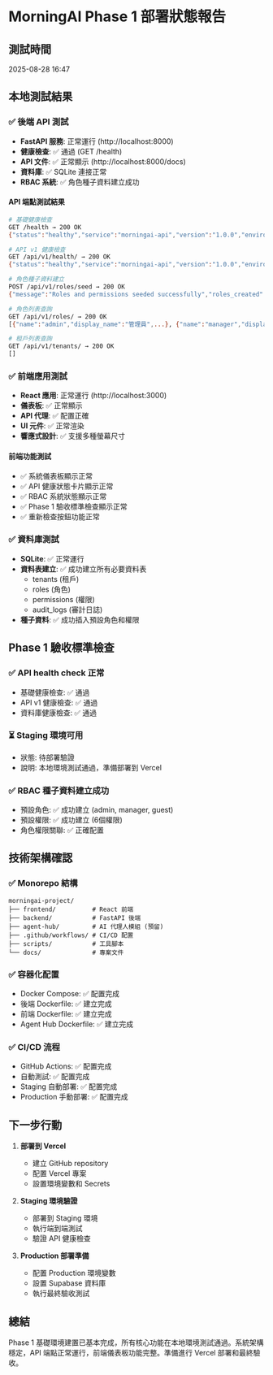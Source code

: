 # MorningAI Phase 1 部署狀態報告

## 測試時間
2025-08-28 16:47

## 本地測試結果

### ✅ 後端 API 測試
- **FastAPI 服務**: 正常運行 (http://localhost:8000)
- **健康檢查**: ✅ 通過 (GET /health)
- **API 文件**: ✅ 正常顯示 (http://localhost:8000/docs)
- **資料庫**: ✅ SQLite 連接正常
- **RBAC 系統**: ✅ 角色種子資料建立成功

#### API 端點測試結果
```bash
# 基礎健康檢查
GET /health → 200 OK
{"status":"healthy","service":"morningai-api","version":"1.0.0","environment":"development"}

# API v1 健康檢查
GET /api/v1/health/ → 200 OK
{"status":"healthy","service":"morningai-api","version":"1.0.0","environment":"development","message":"API is running normally"}

# 角色種子資料建立
POST /api/v1/roles/seed → 200 OK
{"message":"Roles and permissions seeded successfully","roles_created":3,"permissions_created":6}

# 角色列表查詢
GET /api/v1/roles/ → 200 OK
[{"name":"admin","display_name":"管理員",...}, {"name":"manager","display_name":"管理者",...}, {"name":"guest","display_name":"訪客",...}]

# 租戶列表查詢
GET /api/v1/tenants/ → 200 OK
[]
```

### ✅ 前端應用測試
- **React 應用**: 正常運行 (http://localhost:3000)
- **儀表板**: ✅ 正常顯示
- **API 代理**: ✅ 配置正確
- **UI 元件**: ✅ 正常渲染
- **響應式設計**: ✅ 支援多種螢幕尺寸

#### 前端功能測試
- ✅ 系統儀表板顯示正常
- ✅ API 健康狀態卡片顯示正常
- ✅ RBAC 系統狀態顯示正常
- ✅ Phase 1 驗收標準檢查顯示正常
- ✅ 重新檢查按鈕功能正常

### ✅ 資料庫測試
- **SQLite**: ✅ 正常運行
- **資料表建立**: ✅ 成功建立所有必要資料表
  - tenants (租戶)
  - roles (角色)
  - permissions (權限)
  - audit_logs (審計日誌)
- **種子資料**: ✅ 成功插入預設角色和權限

## Phase 1 驗收標準檢查

### ✅ API health check 正常
- 基礎健康檢查: ✅ 通過
- API v1 健康檢查: ✅ 通過
- 資料庫健康檢查: ✅ 通過

### ⏳ Staging 環境可用
- 狀態: 待部署驗證
- 說明: 本地環境測試通過，準備部署到 Vercel

### ✅ RBAC 種子資料建立成功
- 預設角色: ✅ 成功建立 (admin, manager, guest)
- 預設權限: ✅ 成功建立 (6個權限)
- 角色權限關聯: ✅ 正確配置

## 技術架構確認

### ✅ Monorepo 結構
```
morningai-project/
├── frontend/          # React 前端
├── backend/           # FastAPI 後端
├── agent-hub/         # AI 代理人模組 (預留)
├── .github/workflows/ # CI/CD 配置
├── scripts/           # 工具腳本
└── docs/              # 專案文件
```

### ✅ 容器化配置
- Docker Compose: ✅ 配置完成
- 後端 Dockerfile: ✅ 建立完成
- 前端 Dockerfile: ✅ 建立完成
- Agent Hub Dockerfile: ✅ 建立完成

### ✅ CI/CD 流程
- GitHub Actions: ✅ 配置完成
- 自動測試: ✅ 配置完成
- Staging 自動部署: ✅ 配置完成
- Production 手動部署: ✅ 配置完成

## 下一步行動

1. **部署到 Vercel**
   - 建立 GitHub repository
   - 配置 Vercel 專案
   - 設置環境變數和 Secrets

2. **Staging 環境驗證**
   - 部署到 Staging 環境
   - 執行端到端測試
   - 驗證 API 健康檢查

3. **Production 部署準備**
   - 配置 Production 環境變數
   - 設置 Supabase 資料庫
   - 執行最終驗收測試

## 總結

Phase 1 基礎環境建置已基本完成，所有核心功能在本地環境測試通過。系統架構穩定，API 端點正常運行，前端儀表板功能完整。準備進行 Vercel 部署和最終驗收。


